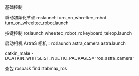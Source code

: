 基础控制

启动初始化节点
roslaunch turn_on_wheeltec_robot turn_on_wheeltec_robot.launch

按键控制
roslaunch wheeltec_robot_rc keyboard_teleop.launch

启动相机
AstraS 相机：roslaunch astra_camera astra.launch

catkin_make -DCATKIN_WHITSLIST_NOETIC_PACKAGES="ros_astra_camera"

查包
rospack find rtabmap_ros
